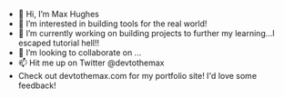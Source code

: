 - 👋 Hi, I’m Max Hughes
- 👀 I’m interested in building tools for the real world!
- 🌱 I’m currently working on building projects to further my learning...I escaped tutorial hell!!
- 💞️ I’m looking to collaborate on ...
- 📫 Hit me up on Twitter @devtothemax
- Check out devtothemax.com for my portfolio site!  I'd love some feedback!

<!---
mhughes2011/mhughes2011 is a ✨ special ✨ repository because its `README.md` (this file) appears on your GitHub profile.
You can click the Preview link to take a look at your changes.
--->

